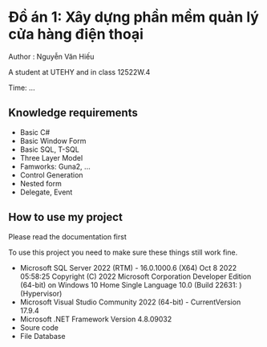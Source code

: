 # Đồ án 1: Xây dựng phần mềm quản lý cửa hàng điện thoại
<p>Author : Nguyễn Văn Hiếu</p>
<p>A student at UTEHY and in class 12522W.4</p>
<p>Time: ...</p>
<h2>Knowledge requirements</h2>
<ul>
  <li>Basic C#</li>
  <li>Basic Window Form</li>
  <li>Basic SQL, T-SQL</li>
  <li>Three Layer Model</li>
  <li>Famworks: Guna2, ...</li>
  <li>Control Generation</li>
  <li>Nested form</li>
  <li>Delegate, Event</li>
</ul>
<h2>How to use my project</h2>
<p>Please read the documentation first</p>
<p>To use this project you need to make sure these things still work fine.</p>
<ul>
    <li>Microsoft SQL Server 2022 (RTM) - 16.0.1000.6 (X64)   Oct  8 2022 05:58:25   Copyright (C) 2022 Microsoft Corporation  Developer Edition (64-bit) on Windows 10 Home Single Language 10.0 <X64> (Build 22631: ) (Hypervisor)</li>
    <li>Microsoft Visual Studio Community 2022 (64-bit) - CurrentVersion 17.9.4</li>
    <li>Microsoft .NET Framework Version 4.8.09032</li>
    <li>Soure code</li>
    <li>File Database</li>
</ul>
